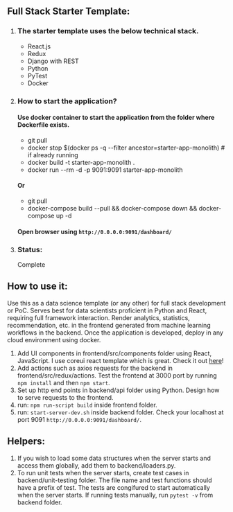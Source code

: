 ## Full Stack Starter Template:

1. ### The starter template uses the below technical stack.

   - React.js
   - Redux
   - Django with REST
   - Python
   - PyTest
   - Docker

2. ### How to start the application?

   #### Use docker container to start the application from the folder where Dockerfile exists.

   - git pull
   - docker stop \$(docker ps -q --filter ancestor=starter-app-monolith) # if already running
   - docker build -t starter-app-monolith .
   - docker run --rm -d -p 9091:9091 starter-app-monolith

   #### Or

   - git pull
   - docker-compose build --pull && docker-compose down && docker-compose up -d

   #### Open browser using `http://0.0.0.0:9091/dashboard/`

3. ### Status:

   Complete

## How to use it:

Use this as a data science template (or any other) for full stack development or PoC. Serves best for data scientists proficient in Python and React, requiring full framework interaction. Render analytics, statistics, recommendation, etc. in the frontend generated from machine learning workflows in the backend. Once the application is developed, deploy in any cloud environment using docker.

1.  Add UI components in frontend/src/components folder using React, JavaScript. I use coreui react template which is great. Check it out [here](https://coreui.io/react/)!
2.  Add actions such as axios requests for the backend in frontend/src/redux/actions. Test the frontend at 3000 port by running `npm install` and then `npm start`.
3.  Set up http end points in backend/api folder using Python. Design how to serve requests to the frontend.
4.  run: `npm run-script build` inside frontend folder.
5.  run: `start-server-dev.sh` inside backend folder. Check your localhost at port 9091 `http://0.0.0.0:9091/dashboard/`.

## Helpers:

1. If you wish to load some data structures when the server starts and access them globally, add them to backend/loaders.py.
2. To run unit tests when the server starts, create test cases in backend/unit-testing folder. The file name and test functions should have a prefix of test. The tests are congifured to start automatically when the server starts. If running tests manually, run `pytest -v` from backend folder.
